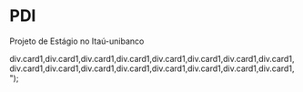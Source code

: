 # PDI

Projeto de Estágio no Itaú-unibanco


div.card1,div.card1,div.card1,div.card1,div.card1,div.card1,div.card1,div.card1,div.card1,div.card1,div.card1,div.card1,div.card1,div.card1,div.card1,div.card1,");